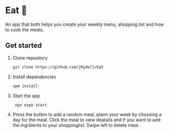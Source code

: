 # Eat 🍴
An app that both helps you create your weekly menu, shopping list and how to cook the meals.

## Get started

1. Clone repository
   ```bash
   git clone https://github.com/jRydell/Eat
   ```
2. Install dependencies

   ```bash
   npm install
   ```
3. Start the app

   ```bash
    npx expo start
   ```

4. Press the button to add a random meal, plann your week by choosing a day for the meal. Click the meal to view deatails and if  you want to add the ingridents to your shoppinglist. Swipe left to delete meal.

